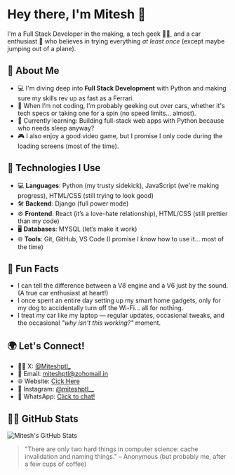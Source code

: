 # Hey there, I'm Mitesh 👋

I'm a Full Stack Developer in the making, a tech geek 🧑‍💻, and a car enthusiast 🚗 who believes in trying everything *at least once* (except maybe jumping out of a plane).

## 🚀 About Me
- 💻 I'm diving deep into **Full Stack Development** with Python and making sure my skills rev up as fast as a Ferrari.
- 🚗 When I’m not coding, I’m probably geeking out over cars, whether it's tech specs or taking one for a spin (no speed limits... almost).
- 🌱 Currently learning: Building full-stack web apps with Python because who needs sleep anyway?
- 🎮 I also enjoy a good video game, but I promise I only code during the loading screens (most of the time).

## 🔧 Technologies I Use

- 💻 **Languages**: Python (my trusty sidekick), JavaScript (we're making progress), HTML/CSS (still trying to look good)
- 🛠️ **Backend**: Django (full power mode)
- ⚙️ **Frontend**: React (it’s a love-hate relationship), HTML/CSS (still prettier than my code)
- 🖥️ **Databases**: MYSQL (let’s make it work)
- 🌐 **Tools**: Git, GitHub, VS Code (I promise I know how to use it... most of the time)

## 🧠 Fun Facts

- I can tell the difference between a V8 engine and a V6 just by the sound. (A true car enthusiast at heart!)
- I once spent an entire day setting up my smart home gadgets, only for my dog to accidentally turn off the Wi-Fi... all for nothing.
- I treat my car like my laptop — regular updates, occasional tweaks, and the occasional *"why isn't this working?"* moment.

## 🌍 Let's Connect!
- 🦸‍♂️ X: [@Miteshptl_](https://x.com/miteshptl_)
- 📧 Email: [miteshptl@zohomail.in](mailto:miteshptl@zohomail.in)
- 🌐 Website: [Cick Here](https://miteshptl.github.io/portfolio/)
- 📸 Instagram: [@miteshptl__](https://www.instagram.com/miteshptl__) 
- 📱 WhatsApp: [Click to chat!](https://wa.me/9391194085) 

## 👨‍💻 GitHub Stats
![Mitesh's GitHub Stats](https://github-readme-stats.vercel.app/api?username=miteshptl&show_icons=true&hide_title=true)

> "There are only two hard things in computer science: cache invalidation and naming things." – Anonymous (but probably me, after a few cups of coffee)
